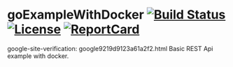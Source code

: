 # goExampleWithDocker [![Build Status](https://travis-ci.org/salihkemaloglu/goExampleWithDocker.svg?branch=master)](https://travis-ci.org/salihkemaloglu/goExampleWithDocker) [![License][License-Image]][License-URL] [![ReportCard][ReportCard-Image]][ReportCard-URL]
google-site-verification: google9219d9123a61a2f2.html
Basic REST Api example with docker.


[ReportCard-URL]: https://goreportcard.com/report/github.com/salihkemaloglu/goExampleWithDocker
[ReportCard-Image]: https://goreportcard.com/badge/github.com/salihkemaloglu/goExampleWithDocker
[License-URL]: http://opensource.org/licenses/MIT
[License-Image]: https://img.shields.io/npm/l/express.svg
